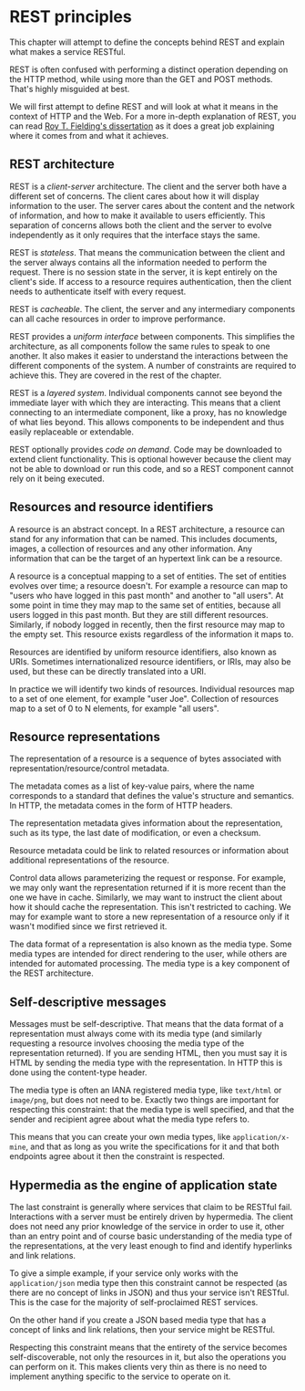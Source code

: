 REST principles
===============

This chapter will attempt to define the concepts behind REST
and explain what makes a service RESTful.

REST is often confused with performing a distinct operation
depending on the HTTP method, while using more than the GET
and POST methods. That's highly misguided at best.

We will first attempt to define REST and will look at what
it means in the context of HTTP and the Web.
For a more in-depth explanation of REST, you can read
[Roy T. Fielding's dissertation](http://www.ics.uci.edu/~fielding/pubs/dissertation/top.htm)
as it does a great job explaining where it comes from and
what it achieves.

REST architecture
-----------------

REST is a *client-server* architecture. The client and the server
both have a different set of concerns. The client cares about how
it will display information to the user. The server cares about
the content and the network of information, and how to make it
available to users efficiently. This separation of concerns allows
both the client and the server to evolve independently as it only
requires that the interface stays the same.

REST is *stateless*. That means the communication between the
client and the server always contains all the information needed
to perform the request. There is no session state in the server,
it is kept entirely on the client's side. If access to a resource
requires authentication, then the client needs to authenticate
itself with every request.

REST is *cacheable*. The client, the server and any intermediary
components can all cache resources in order to improve performance.

REST provides a *uniform interface* between components. This
simplifies the architecture, as all components follow the same
rules to speak to one another. It also makes it easier to understand
the interactions between the different components of the system.
A number of constraints are required to achieve this. They are
covered in the rest of the chapter.

REST is a *layered system*. Individual components cannot see
beyond the immediate layer with which they are interacting. This
means that a client connecting to an intermediate component, like
a proxy, has no knowledge of what lies beyond. This allows
components to be independent and thus easily replaceable or
extendable.

REST optionally provides *code on demand*. Code may be downloaded
to extend client functionality. This is optional however because
the client may not be able to download or run this code, and so
a REST component cannot rely on it being executed.

Resources and resource identifiers
----------------------------------

A resource is an abstract concept. In a REST architecture, a resource
can stand for any information that can be named. This includes
documents, images, a collection of resources and any other information.
Any information that can be the target of an hypertext link can be a
resource.

A resource is a conceptual mapping to a set of entities. The set of
entities evolves over time; a resource doesn't. For example a resource
can map to "users who have logged in this past month" and another
to "all users". At some point in time they may map to the same set of
entities, because all users logged in this past month. But they are
still different resources. Similarly, if nobody logged in recently,
then the first resource may map to the empty set. This resource exists
regardless of the information it maps to.

Resources are identified by uniform resource identifiers, also known
as URIs. Sometimes internationalized resource identifiers, or IRIs,
may also be used, but these can be directly translated into a URI.

In practice we will identify two kinds of resources. Individual
resources map to a set of one element, for example "user Joe".
Collection of resources map to a set of 0 to N elements,
for example "all users".

Resource representations
------------------------

The representation of a resource is a sequence of bytes associated
with representation/resource/control metadata.

The metadata comes as a list of key-value pairs, where the name
corresponds to a standard that defines the value's structure and
semantics. In HTTP, the metadata comes in the form of HTTP headers.

The representation metadata gives information about the representation,
such as its type, the last date of modification, or even a checksum.

Resource metadata could be link to related resources or
information about additional representations of the resource.

Control data allows parameterizing the request or response.
For example, we may only want the representation returned if
it is more recent than the one we have in cache. Similarly,
we may want to instruct the client about how it should cache
the representation. This isn't restricted to caching. We may
for example want to store a new representation of a resource
only if it wasn't modified since we first retrieved it.

The data format of a representation is also known as the media
type. Some media types are intended for direct rendering to the
user, while others are intended for automated processing. The
media type is a key component of the REST architecture.

Self-descriptive messages
-------------------------

Messages must be self-descriptive. That means that the data
format of a representation must always come with its media
type (and similarly requesting a resource involves choosing
the media type of the representation returned). If you are
sending HTML, then you must say it is HTML by sending the
media type with the representation. In HTTP this is done
using the content-type header.

The media type is often an IANA registered media type, like
`text/html` or `image/png`, but does not need to be. Exactly
two things are important for respecting this constraint: that
the media type is well specified, and that the sender and
recipient agree about what the media type refers to.

This means that you can create your own media types, like
`application/x-mine`, and that as long as you write the
specifications for it and that both endpoints agree about
it then the constraint is respected.

Hypermedia as the engine of application state
---------------------------------------------

The last constraint is generally where services that claim
to be RESTful fail. Interactions with a server must be
entirely driven by hypermedia. The client does not need
any prior knowledge of the service in order to use it,
other than an entry point and of course basic understanding
of the media type of the representations, at the very least
enough to find and identify hyperlinks and link relations.

To give a simple example, if your service only works with
the `application/json` media type then this constraint
cannot be respected (as there are no concept of links in
JSON) and thus your service isn't RESTful. This is the case
for the majority of self-proclaimed REST services.

On the other hand if you create a JSON based media type
that has a concept of links and link relations, then
your service might be RESTful.

Respecting this constraint means that the entirety of the
service becomes self-discoverable, not only the resources
in it, but also the operations you can perform on it. This
makes clients very thin as there is no need to implement
anything specific to the service to operate on it.
